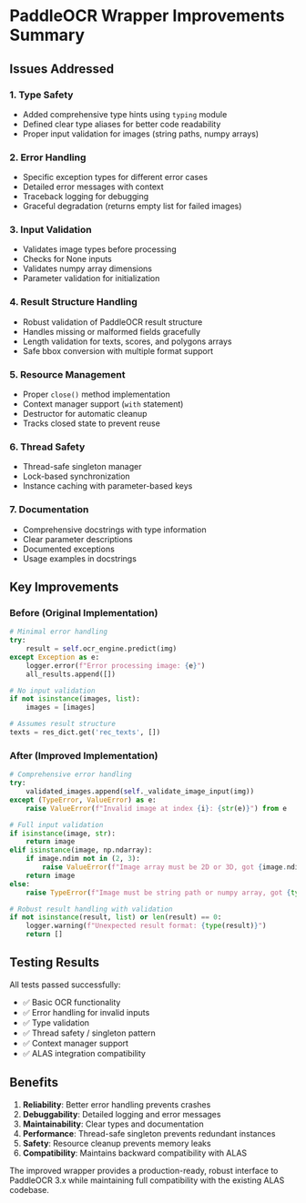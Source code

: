 # PaddleOCR Wrapper Improvements Summary

## Issues Addressed

### 1. **Type Safety**
- Added comprehensive type hints using `typing` module
- Defined clear type aliases for better code readability
- Proper input validation for images (string paths, numpy arrays)

### 2. **Error Handling**
- Specific exception types for different error cases
- Detailed error messages with context
- Traceback logging for debugging
- Graceful degradation (returns empty list for failed images)

### 3. **Input Validation**
- Validates image types before processing
- Checks for None inputs
- Validates numpy array dimensions
- Parameter validation for initialization

### 4. **Result Structure Handling**
- Robust validation of PaddleOCR result structure
- Handles missing or malformed fields gracefully
- Length validation for texts, scores, and polygons arrays
- Safe bbox conversion with multiple format support

### 5. **Resource Management**
- Proper `close()` method implementation
- Context manager support (`with` statement)
- Destructor for automatic cleanup
- Tracks closed state to prevent reuse

### 6. **Thread Safety**
- Thread-safe singleton manager
- Lock-based synchronization
- Instance caching with parameter-based keys

### 7. **Documentation**
- Comprehensive docstrings with type information
- Clear parameter descriptions
- Documented exceptions
- Usage examples in docstrings

## Key Improvements

### Before (Original Implementation)
```python
# Minimal error handling
try:
    result = self.ocr_engine.predict(img)
except Exception as e:
    logger.error(f"Error processing image: {e}")
    all_results.append([])

# No input validation
if not isinstance(images, list):
    images = [images]

# Assumes result structure
texts = res_dict.get('rec_texts', [])
```

### After (Improved Implementation)
```python
# Comprehensive error handling
try:
    validated_images.append(self._validate_image_input(img))
except (TypeError, ValueError) as e:
    raise ValueError(f"Invalid image at index {i}: {str(e)}") from e

# Full input validation
if isinstance(image, str):
    return image
elif isinstance(image, np.ndarray):
    if image.ndim not in (2, 3):
        raise ValueError(f"Image array must be 2D or 3D, got {image.ndim}D")
    return image
else:
    raise TypeError(f"Image must be string path or numpy array, got {type(image)}")

# Robust result handling with validation
if not isinstance(result, list) or len(result) == 0:
    logger.warning(f"Unexpected result format: {type(result)}")
    return []
```

## Testing Results

All tests passed successfully:
- ✅ Basic OCR functionality
- ✅ Error handling for invalid inputs
- ✅ Type validation
- ✅ Thread safety / singleton pattern
- ✅ Context manager support
- ✅ ALAS integration compatibility

## Benefits

1. **Reliability**: Better error handling prevents crashes
2. **Debuggability**: Detailed logging and error messages
3. **Maintainability**: Clear types and documentation
4. **Performance**: Thread-safe singleton prevents redundant instances
5. **Safety**: Resource cleanup prevents memory leaks
6. **Compatibility**: Maintains backward compatibility with ALAS

The improved wrapper provides a production-ready, robust interface to PaddleOCR 3.x while maintaining full compatibility with the existing ALAS codebase.